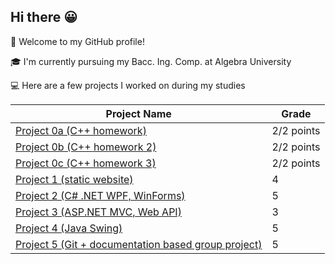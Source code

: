 ## Hi there 😀
👋 Welcome to my GitHub profile!

🎓 I'm currently pursuing my Bacc. Ing. Comp. at Algebra University

💻 Here are a few projects I worked on during my studies
<table>
  <thead>
    <tr>
      <th>Project Name</th>
      <th>Grade</th>
    </tr>
  </thead>
  <tbody>
    <tr>
      <td><a href="https://github.com/dtaranci/rvs19-spa-dz-01/tree/master">Project 0a (C++ homework)</a></td>
      <td>2/2 points</td>
    </tr>
    <tr>
      <td><a href="https://github.com/dtaranci/SPA-homework-02">Project 0b (C++ homework 2)</a></td>
      <td>2/2 points</td>
    </tr>
    <tr>
      <td><a href="https://github.com/dtaranci/DSA-homework-03">Project 0c (C++ homework 3)</a></td>
      <td>2/2 points</td>
    </tr>
    <tr>
      <td><a href="https://github.com/dtaranci/project-1">Project 1 (static website)</a></td>
      <td>4</td>
    </tr>
    <tr>
      <td><a href="https://github.com/dtaranci/project-2">Project 2 (C# .NET WPF, WinForms)</a></td>
      <td>5</td>
    </tr>
    <tr>
      <td><a href="https://github.com/dtaranci/project-3">Project 3 (ASP.NET MVC, Web API)</a></td>
      <td>3</td>
    </tr>
    <tr>
      <td><a href="https://github.com/dtaranci/project-4">Project 4 (Java Swing)</a></td>
      <td>5</td>
    </tr>
    <tr>
      <td><a href="https://github.com/orgs/Team561/repositories">Project 5 (Git + documentation based group project)</a></td>
      <td>5</td>
    </tr>
  </tbody>
</table>


<!--
**dtaranci/dtaranci** is a ✨ _special_ ✨ repository because its `README.md` (this file) appears on your GitHub profile.

Here are some ideas to get you started:



-->
